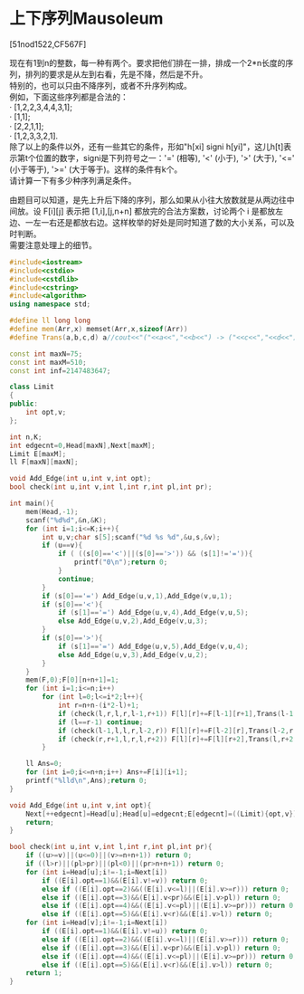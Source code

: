 # 上下序列Mausoleum
[51nod1522,CF567F]

现在有1到n的整数，每一种有两个。要求把他们排在一排，排成一个2*n长度的序列，排列的要求是从左到右看，先是不降，然后是不升。  
特别的，也可以只由不降序列，或者不升序列构成。  
例如，下面这些序列都是合法的：  
·        [1,2,2,3,4,4,3,1];  
·        [1,1];  
·        [2,2,1,1];  
·        [1,2,3,3,2,1].  
除了以上的条件以外，还有一些其它的条件，形如"h[xi] signi h[yi]"，这儿h[t]表示第t个位置的数字，signi是下列符号之一：'=' (相等), '<' (小于), '>' (大于), '<=' (小于等于), '>=' (大于等于)。这样的条件有k个。  
请计算一下有多少种序列满足条件。

由题目可以知道，是先上升后下降的序列，那么如果从小往大放数就是从两边往中间放。设 F[i][j] 表示把 [1,i],[j,n+n] 都放完的合法方案数，讨论两个 i 是都放左边、一左一右还是都放右边。这样枚举的好处是同时知道了数的大小关系，可以及时判断。  
需要注意处理上的细节。

```cpp
#include<iostream>
#include<cstdio>
#include<cstdlib>
#include<cstring>
#include<algorithm>
using namespace std;

#define ll long long
#define mem(Arr,x) memset(Arr,x,sizeof(Arr))
#define Trans(a,b,c,d) a//cout<<"("<<a<<","<<b<<") -> ("<<c<<","<<d<<")"<<endl

const int maxN=75;
const int maxM=510;
const int inf=2147483647;

class Limit
{
public:
	int opt,v;
};

int n,K;
int edgecnt=0,Head[maxN],Next[maxM];
Limit E[maxM];
ll F[maxN][maxN];

void Add_Edge(int u,int v,int opt);
bool check(int u,int v,int l,int r,int pl,int pr);

int main(){
	mem(Head,-1);
	scanf("%d%d",&n,&K);
	for (int i=1;i<=K;i++){
		int u,v;char s[5];scanf("%d %s %d",&u,s,&v);
		if (u==v){
			if ( ((s[0]=='<')||(s[0]=='>')) && (s[1]!='=')){
				printf("0\n");return 0;
			}
			continue;
		}
		if (s[0]=='=') Add_Edge(u,v,1),Add_Edge(v,u,1);
		if (s[0]=='<'){
			if (s[1]=='=') Add_Edge(u,v,4),Add_Edge(v,u,5);
			else Add_Edge(u,v,2),Add_Edge(v,u,3);
		}
		if (s[0]=='>'){
			if (s[1]=='=') Add_Edge(u,v,5),Add_Edge(v,u,4);
			else Add_Edge(u,v,3),Add_Edge(v,u,2);
		}
	}
	mem(F,0);F[0][n+n+1]=1;
	for (int i=1;i<=n;i++)
		for (int l=0;l<=i*2;l++){
			int r=n+n-(i*2-l)+1;
			if (check(l,r,l,r,l-1,r+1)) F[l][r]+=F[l-1][r+1],Trans(l-1,r+1,l,r);
			if (l==r-1) continue;
			if (check(l-1,l,l,r,l-2,r)) F[l][r]+=F[l-2][r],Trans(l-2,r,l,r);
			if (check(r,r+1,l,r,l,r+2)) F[l][r]+=F[l][r+2],Trans(l,r+2,l,r);
		}

	ll Ans=0;
	for (int i=0;i<=n+n;i++) Ans+=F[i][i+1];
	printf("%lld\n",Ans);return 0;
}

void Add_Edge(int u,int v,int opt){
	Next[++edgecnt]=Head[u];Head[u]=edgecnt;E[edgecnt]=((Limit){opt,v});
	return;
}

bool check(int u,int v,int l,int r,int pl,int pr){
	if ((u>=v)||(u<=0)||(v>=n+n+1)) return 0;
	if ((l>r)||(pl>pr)||(pl<0)||(pr>n+n+1)) return 0;
	for (int i=Head[u];i!=-1;i=Next[i])
		if ((E[i].opt==1)&&(E[i].v!=v)) return 0;
		else if ((E[i].opt==2)&&((E[i].v<=l)||(E[i].v>=r))) return 0;
		else if ((E[i].opt==3)&&(E[i].v<pr)&&(E[i].v>pl)) return 0;
		else if ((E[i].opt==4)&&((E[i].v<=pl)||(E[i].v>=pr))) return 0;
		else if ((E[i].opt==5)&&(E[i].v<r)&&(E[i].v>l)) return 0;
	for (int i=Head[v];i!=-1;i=Next[i])
		if ((E[i].opt==1)&&(E[i].v!=u)) return 0;
		else if ((E[i].opt==2)&&((E[i].v<=l)||(E[i].v>=r))) return 0;
		else if ((E[i].opt==3)&&(E[i].v<pr)&&(E[i].v>pl)) return 0;
		else if ((E[i].opt==4)&&((E[i].v<=pl)||(E[i].v>=pr))) return 0;
		else if ((E[i].opt==5)&&(E[i].v<r)&&(E[i].v>l)) return 0;
	return 1;
}
```